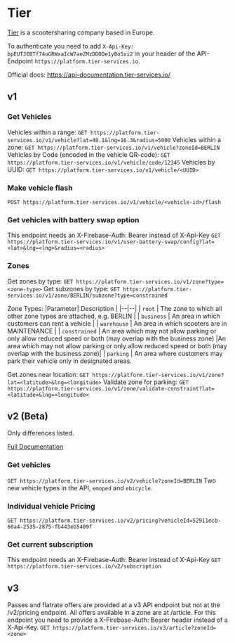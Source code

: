 
# Tier

[Tier](https://www.tier.app/) is a scootersharing company based in Europe.

To authenticate you need to add `X-Api-Key: bpEUTJEBTf74oGRWxaIcW7aeZMzDDODe1yBoSxi2` in your header of the API-Endpoint `https://platform.tier-services.io`.  

Official docs: https://api-documentation.tier-services.io/

## v1

### Get Vehicles
Vehicles within a range: `GET https://platform.tier-services.io/v1/vehicle?lat=48.1&lng=16.3&radius=5000`
Vehicles within a zone: `GET https://platform.tier-services.io/v1/vehicle?zoneId=BERLIN`
Vehicles by Code (encoded in the vehicle QR-code): `GET https://platform.tier-services.io/v1/vehicle/code/12345`
Vehicles by UUID: `GET https://platform.tier-services.io/v1/vehicle/<UUID>`

### Make vehicle flash
`POST https://platform.tier-services.io/v1/vehicle/<vehicle-id>/flash`

### Get vehicles with battery swap option
This endpoint needs an X-Firebase-Auth: Bearer instead of X-Api-Key
`GET https://platform.tier-services.io/v1/user-battery-swap/config?lat=<lat>&lng=<lng>&radius=<radius>`

### Zones
Get zones by type: `GET https://platform.tier-services.io/v1/zone?type=<zone-type>`
Get subzones by type: `GET https://platform.tier-services.io/v1/zone/BERLIN/subzone?type=constrained`

Zone Types:
|Parameter| Description |
|--|--|
| `root` | The zone to which all other zone types are attached, e.g. BERLIN |
| `business` | An area in which customers can rent a vehicle |
| `warehouse` | An area in which scooters are in MAINTENANCE |
| `constrained` | An area which may not allow parking or only allow reduced speed or both (may overlap with the business zone) |An area which may not allow parking or only allow reduced speed or both (may overlap with the business zone)|
| `parking` | An area where customers may park their vehicle only in designated areas.

Get zones near location: `GET https://platform.tier-services.io/v1/zone?lat=<latitude>&lng=<longitude>`
Validate zone for parking: `GET https://platform.tier-services.io/v1/zone/validate-constraint?lat=<latitude>&lng=<longitude>`




## v2 (Beta)
Only differences listed. 

[Full Documentation](https://api-documentation.tier-services.io/docs/tier-api-v2-beta/API%20Version%202%20(Beta).html)

### Get vehicles
`GET https://platform.tier-services.io/v2/vehicle?zoneId=BERLIN`
Two new vehicle types in the API, `emoped` and `ebicycle`.

### Individual vehicle Pricing
`GET https://platform.tier-services.io/v2/pricing?vehicleId=52911ecb-60a4-2535-2875-fb443eb5409f`

### Get current subscription
This endpoint needs an X-Firebase-Auth: Bearer instead of X-Api-Key
`GET https://platform.tier-services.io/v2/subscription`

## v3
Passes and flatrate offers are provided at a v3 API endpoint but not at the /v2/pricing endpoint. All offers available in a zone are at /article. For this endpoint you need to provide a X-Firebase-Auth: Bearer header instead of a X-Api-Key.
`GET https://platform.tier-services.io/v3/article?zoneId=<zone>`
